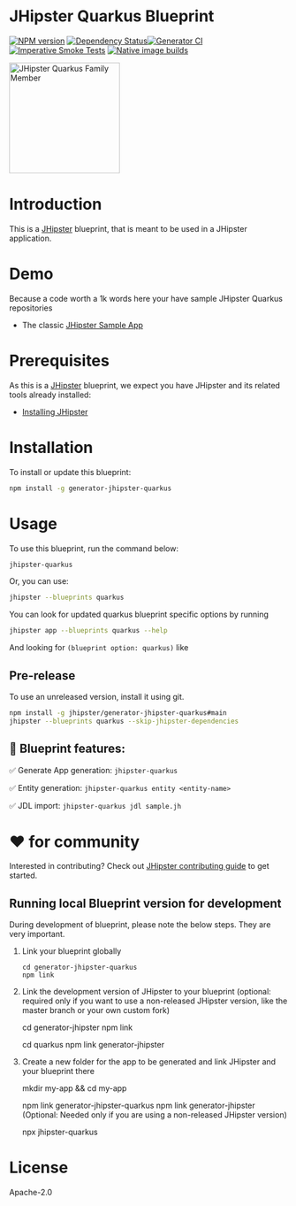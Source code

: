 # JHipster Quarkus Blueprint

[![NPM version][npm-image]][npm-url] [![Dependency Status][daviddm-image]][daviddm-url][![Generator CI][github-actions-generator-ci-image]][github-actions-generator-ci-url][![Imperative Smoke Tests][github-actions-smoke-tests-image]][github-actions-smoke-tests-url] [![Native image builds][github-actions-native-builds-image]][github-actions-native-builds-url]

<img src="https://raw.githubusercontent.com/jhipster/jhipster-artwork/main/family/jhipster_family_member_8.png" alt="JHipster Quarkus Family Member" width=200 style="max-width:50%;">

# Introduction

This is a [JHipster](https://www.jhipster.tech/) blueprint, that is meant to be used in a JHipster application.

# Demo

Because a code worth a 1k words here your have sample JHipster Quarkus repositories

-   The classic [JHipster Sample App](https://github.com/jhipster/jhipster-sample-app-quarkus)

# Prerequisites

As this is a [JHipster](https://www.jhipster.tech/) blueprint, we expect you have JHipster and its related tools already installed:

-   [Installing JHipster](https://www.jhipster.tech/installation/)

# Installation

To install or update this blueprint:

```bash
npm install -g generator-jhipster-quarkus
```

# Usage

To use this blueprint, run the command below:

```bash
jhipster-quarkus
```

Or, you can use:

```bash
jhipster --blueprints quarkus
```

You can look for updated quarkus blueprint specific options by running

```bash
jhipster app --blueprints quarkus --help
```

And looking for `(blueprint option: quarkus)` like

## Pre-release

To use an unreleased version, install it using git.

```bash
npm install -g jhipster/generator-jhipster-quarkus#main
jhipster --blueprints quarkus --skip-jhipster-dependencies
```

## 🚦 Blueprint features:

✅ Generate App generation: `jhipster-quarkus`

✅ Entity generation: `jhipster-quarkus entity <entity-name>`

✅ JDL import: `jhipster-quarkus jdl sample.jh`

# ❤️ for community

Interested in contributing?
Check out [JHipster contributing guide](https://github.com/jhipster/generator-jhipster/blob/master/CONTRIBUTING.md) to get started.

## Running local Blueprint version for development

During development of blueprint, please note the below steps. They are very important.

1. Link your blueprint globally

       cd generator-jhipster-quarkus
       npm link

2. Link the development version of JHipster to your blueprint (optional: required only if you want to use a non-released JHipster version, like the master branch or your own custom fork)

    cd generator-jhipster
    npm link

    cd quarkus
    npm link generator-jhipster

3. Create a new folder for the app to be generated and link JHipster and your blueprint there

    mkdir my-app && cd my-app

    npm link generator-jhipster-quarkus
    npm link generator-jhipster (Optional: Needed only if you are using a non-released JHipster version)

    npx jhipster-quarkus

# License

Apache-2.0

[npm-image]: https://img.shields.io/npm/v/generator-jhipster-quarkus.svg
[npm-url]: https://npmjs.org/package/generator-jhipster-quarkus
[daviddm-image]: https://david-dm.org/jhipster/jhipster-quarkus.svg?theme=shields.io
[daviddm-url]: https://david-dm.org/jhipster/jhipster-quarkus
[github-actions-generator-ci-image]: https://github.com/jhipster/generator-jhipster-quarkus/actions/workflows/generator.yml/badge.svg
[github-actions-generator-ci-url]: https://github.com/jhipster/generator-jhipster-quarkus/actions/workflows/generator.yml
[github-actions-smoke-tests-image]: https://github.com/jhipster/generator-jhipster-quarkus/actions/workflows/smoke-test-imperative.yml/badge.svg
[github-actions-smoke-tests-url]: https://github.com/jhipster/generator-jhipster-quarkus/actions/workflows/smoke-test-imperative.yml
[github-actions-native-builds-image]: https://github.com/jhipster/generator-jhipster-quarkus/actions/workflows/native-image.yml/badge.svg
[github-actions-native-builds-url]: https://github.com/jhipster/generator-jhipster-quarkus/actions/workflows/native-image.yml
